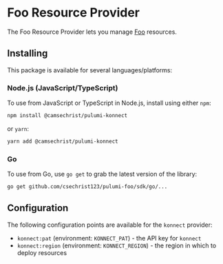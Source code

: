 # Foo Resource Provider

The Foo Resource Provider lets you manage [Foo](http://example.com) resources.

## Installing

This package is available for several languages/platforms:

### Node.js (JavaScript/TypeScript)

To use from JavaScript or TypeScript in Node.js, install using either `npm`:

```bash
npm install @camsechrist/pulumi-konnect
```

or `yarn`:

```bash
yarn add @camsechrist/pulumi-konnect
```


### Go

To use from Go, use `go get` to grab the latest version of the library:

```bash
go get github.com/csechrist123/pulumi-foo/sdk/go/...
```


## Configuration

The following configuration points are available for the `konnect` provider:

- `konnect:pat` (environment: `KONNECT_PAT`) - the API key for `konnect`
- `konnect:region` (environment: `KONNECT_REGION`) - the region in which to deploy resources
